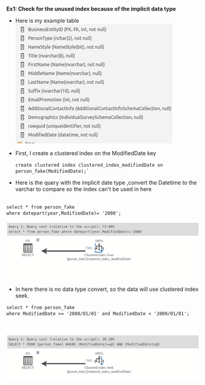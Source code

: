 **Ex1: Check for the unused index because of the implicit data type** 

- Here is my example table
![img.png](image/img.png)

- First, I create a clustered index on the ModifiedDate key  

    ```
    create clustered index clustered_index_modifiedDate on person_fake(ModifiedDate);`
  ```
 
- Here is the query with the implicit date type ,convert the Datetime to the varchar to compare so the index can't be used in here
  
```agsl

select * from person_fake 
where datepart(year,ModifiedDate)= '2008';
```
![img_1.png](image/img_1.png)
- In here there is no data type convert, so the data will use clustered index seek.

```
select * from person_fake 
where ModifiedDate >= '2008/01/01' and ModifiedDate < '2009/01/01';

```  
![img_3.png](image/img_3.png)




